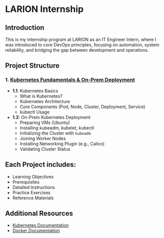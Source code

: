 # LARION Internship

## Introduction
This is my internship program at LARION as an IT Engineer Intern, where I was introduced to core DevOps principles, focusing on automation, system reliability, and bridging the gap between development and operations.

## Project Structure

### 1. [Kubernetes Fundamentals & On-Prem Deployment](Project01/README.md)
- **1.1**: Kubernetes Basics
  - What is Kubernetes?
  - Kubernetes Architecture
  - Core Components (Pod, Node, Cluster, Deployment, Service)
  - kubectl Usage
- **1.2**: On-Prem Kubernetes Deployment
  - Preparing VMs (Ubuntu)
  - Installing kubeadm, kubelet, kubectl
  - Initializing the Cluster with `kubeadm`
  - Joining Worker Nodes
  - Installing Networking Plugin (e.g., Calico)
  - Validating Cluster Status

## Each Project includes:
 - Learning Objectives
 - Prerequisites
 - Detailed Instructions
 - Practice Exercises
 - Reference Materials

## Additional Resources
- [Kubernetes Documentation](https://kubernetes.io/docs/)
- [Docker Documentation](https://docs.docker.com/)
